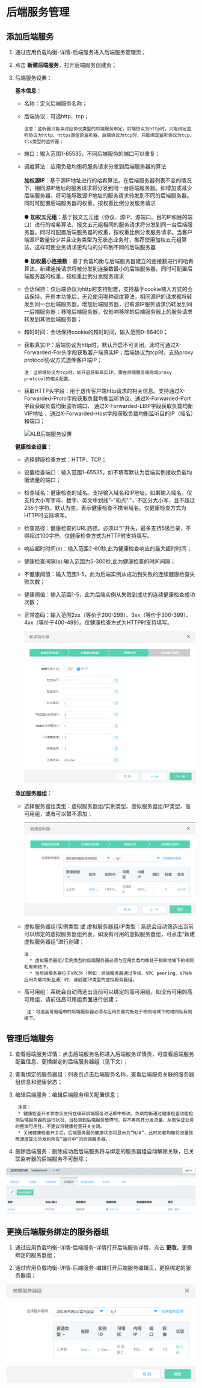 # 后端服务管理

## 添加后端服务

1. 通过应用负载均衡-详情-后端服务进入后端服务管理页；

3. 点击 **新建后端服务**，打开后端服务创建页；

5. 后端服务设置：
	
	**基本信息：**
	
	- 名称：定义后端服务名称；
	
	- 后端协议：可选http、tcp；

		  注意：监听器只能与对应协议类型的后端服务绑定，后端协议为http时，只能绑定监听协议为http、https类型的监听器，后端协议为tcp时，只能绑定监听协议为tcp、tls类型的监听器；

	- 端口：输入范围1-65535，不同后端服务的端口可以重复；

	- 调度算法：应用负载均衡将服务请求分发到后端服务器的算法<br><br>**加权源IP**：基于源IP地址进行的哈希算法。在后端服务器列表不变的情况下，相同源IP地址的服务请求将分发到同一台后端服务器。如增加或减少后端服务器，将可能导致源IP地址的服务请求转发到不同的后端服务器。同时可配置后端服务器的权重，按权重比例分发服务请求<br><br>● **加权五元组**：基于报文五元组（协议、源IP、源端口、目的IP和目的端口）进行的哈希算法，报文五元组相同的服务请求将分发到同一台后端服务器。同时可配置后端服务器的权重，按权重比例分发服务请求。当客户端源IP数量较少并且业务类型为无状态业务时，推荐使用加权五元组算法，这样可使业务请求更均匀的分布到不同的后端服务器<br><br>● **加权最小连接数**：基于负载均衡与后端服务器建立的连接数进行的哈希算法，新建连接请求将被分发到连接数最小的后端服务器。同时可配置后端服务器的权重，按权重比例分发服务请求

	- 会话保持：仅后端协议为http时支持配置，支持基于cookie植入方式的会话保持。开启本功能后，无论使用哪种调度算法，相同源IP的请求都将转发到同一台后端服务器。增加后端服务器，已有源IP服务请求仍转发到同一后端服务器；移除后端服务器，仅影响移除的后端服务器上的服务请求转发到其他后端服务器；

	- 超时时间：会话保持cookie的超时时间，输入范围0-86400；

	- 获取真实IP：后端协议为http时，默认开启不可关闭，此时可通过X-Forwarded-For头字段获取客户端真实IP；后端协议为tcp时，支持proxy protocol协议方式透传客户端IP；
	
		  注：当后端协议为tcp时，如开启获取真实IP，需在后端服务端完成proxy protocol的相关配置。

	- 获取HTTP头字段：用于透传客户端http请求的相关信息。支持通过X-Forwarded-Proto字段获取负载均衡监听协议、通过X-Forwarded-Port字段获取负载均衡监听端口、 通过X-Forwarded-LBIP字段获取负载均衡VIP地址 、通过X-Forwarded-Host字段获取负载均衡监听目的IP（域名）和端口；

		![ALB后端服务设置](../../../../image/Networking/ALB/ALB-028.png)

	**健康检查设置：**

	- 选择健康检查方式：HTTP、TCP；

	- 设置检查端口：输入范围1-65535，如不填写默认为后端实例接收负载均衡流量的端口；

	- 检查域名：健康检查的域名。支持输入域名和IP地址。如果输入域名，仅支持大小写字母、数字、英文中划线"-"和点"."，不区分大小写，且不超过255个字符。默认为空，表示健康检查不携带域名。仅健康检查方式为HTTP时支持填写。
	
	- 检查路径：健康检查的URL路径。必须以“/”开头，最多支持5级目录，不得超过100字符。仅健康检查方式为HTTP时支持填写。

	- 响应超时时间(s)：输入范围2-60秒,此为健康检查响应的最大超时时间；

	- 健康检查间隔(s):输入范围为5-300秒,此为健康检查的时间间隔；

	- 不健康阈值：输入范围1-5，此为后端实例从成功到失败的连续健康检查失败次数；

	- 健康阈值：输入范围1-5，此为后端实例从失败到成功的连续健康检查成功次数；

	- 正常态码：输入范围2xx（等价于200-299）、3xx（等价于300-399）、4xx（等价于400-499）。仅健康检查方式为HTTP时支持填写。


		![ALB健康检查设置](../../../../image/Networking/ALB/ALB-094.png)	

	**添加服务器组：**

	- 选择服务器组类型：虚拟服务器组/实例类型、虚拟服务器组/IP类型、高可用组，或者可以暂不添加；
	
	 
		![ALB服务器组](../../../../image/Networking/ALB/ALB-049.png)
	
	- 虚拟服务器组/实例类型 或 虚拟服务器组/IP类型：系统会自动筛选出当前可以绑定的虚拟服务器组列表，如没有可用的虚拟服务器组，可点击“新建虚拟服务器组”进行创建；	
	
		  注：
		    * 虚拟服务器组/实例类型的后端服务器必须与应用负载均衡处于相同地域下的相同私有网络下。
		    * 当后端服务器位于VPC外（例如：后端服务器通过专线、VPC peering、VPN与应用负载均衡互通）时，请创建IP类型的虚拟服务器组。

	- 高可用组：系统会自动筛选出当前可以绑定的高可用组，如没有可用的高可用组，请前往高可用组页面进行创建；
	
	       注：可选高可用组中的后端服务器必须与应用负载均衡处于相同地域下的相同私有网络下。         

## 管理后端服务
<div id="user-content-2"></div>

1. 查看后端服务详情：点击后端服务名称进入后端服务详情页，可查看后端服务配置信息、更换绑定的后端服务器组（见下文）；

1. 查看绑定的服务器组：列表页点击后端服务名称，查看后端服务关联的服务器组信息和健康状态；

1. 编辑后端服务：编辑后端服务相关配置信息；

        注意：
        * 健康检查开关状态仅支持在编辑后端服务对话框中修改。负载均衡通过健康检查功能检测后端服务器的运行状况，当检测到后端服务故障时，将不再向其分发流量，从而保证业务的整体可用性。不建议将健康检查开关关闭。
        * 关闭健康检查开关后，后端服务器的健康状态将显示为“N/A”，此时负载均衡将流量按照调度算法分发到所有“运行中”的后端服务器。

1. 删除后端服务：删除成功后后端服务将与绑定的服务器组自动解除关联，已关联监听器的后端服务不可删除；

![ALB管理后端服务](../../../../image/Networking/ALB/ALB-031.png)
	
## 更换后端服务绑定的服务器组
<div id="user-content-3"></div>

1. 通过应用负载均衡-详情-后端服务-详情打开后端服务详情，点击 **更改**，更换绑定的服务器组；

1. 通过应用负载均衡-详情-后端服务-编辑打开后端服务编辑页，更换绑定的服务器组；

![ALB更换后端绑定的服务器组](../../../../image/Networking/ALB/ALB-032.png)

